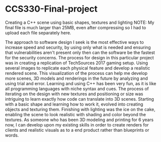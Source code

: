 # CCS330-Final-project
Creating a C++ scene using basic shapes, textures and lighting
NOTE: My final file is much larger than 25MB, even after compressing so I had to upload each file separately here.

The approach to software design I seek is the most effective ways to increase speed and security, by using only what is needed and ensuring that vulnerabilities aren't present only then can the software be the fastest for the security concerns. The process for design in this particular project was in creating a replication of TechSources 2017 gaming setup. Using several images to replicate each physical feature and develop a realistic rendered scene. This visualization of the process can help me develop more scenes, 3D models and renderings in the future by analyzing and using trial and error. Learning and using C++ has been very fun, as it is like all programming languages with niche syntax and cues. The process of iterating on the design with new textures and positioning or size was intriguing to learn exactly how code can translate into 3D scenes. Starting with a basic shape and learning how to work it, evolved into creating objects and texturing them. Finishing with lighting was the ice on the cake, enabling the scene to look realistic with shading and color beyond the textures. As someone who has been 3D modeling and printing for 6 years now, I can develop upon my existing skills in order to create renders for clients and realistic visuals as to a end product rather than blueprints or words.
